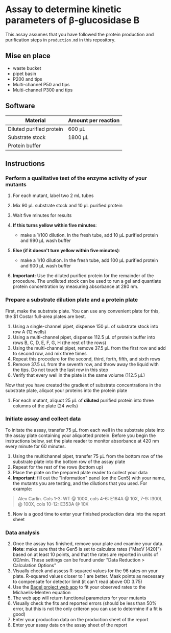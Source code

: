 # Assay to determine kinetic parameters of β-glucosidase B 

This assay assumes that you have followed the protein production and purification steps in `production.md` in this repository. 

## Mise en place 

+ waste bucket 
+ pipet basin 
+ P200 and tips
+ Multi-channel P50 and tips
+ Multi-channel P300 and tips 

## Software 

Material | Amount per reaction |
---------|---------------------|
Diluted purified protein | 600 µL |
Substrate stock | 1800 µL |
Protein buffer |  |

## Instructions 

### Perform a qualitative test of the enzyme activity of your mutants 

1. For each mutant, label two 2 mL tubes
2. Mix 90 μL substrate stock and 10 μL purified protein
3. Wait five minutes for results 
3. **If this turns yellow within five minutes**:
   + make a 1/100 dilution. In the fresh tube, add 10 μL purified protein and 990 μL wash buffer
4. **Else (if it doesn't turn yellow within five minutes)**:
   + make a 1/10 dilution. In the fresh tube, add 100 μL purified protein and 900 μL wash buffer

1. **Important:** Use the diluted purified protein for the remainder of the procedure. The undiluted stock can be used to run a gel and quantiate protein concentration by measuring absorbance at 280 nm. 

### Prepare a substrate dilution plate and a protein plate

First, make the substrate plate. You can use any convenient plate for this, the $1 Costar full-area plates are best.
 
1. Using a single-channel pipet, dispense 150 μL of substrate stock into row A (12 wells) 
2. Using a multi-channel pipet, dispense 112.5 μL of protein buffer into rows B, C, D, E, F, G, H (the rest of the rows)
1. Using the multi-channel pipet, remove 37.5 μL from the first row and add to second row, and mix three times
3. Repeat this procedure for the second, third, forth, fifth, and sixth rows
4. Remove 37.5 uL from the seventh row, and throw away the liquid with the tips. Do not touch the last row in this step 
6. Verify that every well in the plate is the same volume (112.5 µL)

Now that you have created the gradient of substrate concentrations in the substrate plate, aliquot your proteins into the protein plate

1.  For each mutant, aliquot 25 µL of **diluted** purified protein into three columns of the plate (24 wells)

### Initiate assay and collect data 

To initate the assay, transfer 75 µL from each well in the substrate plate into the assay plate containing your aliquotted protein. Before you begin the instructions below, set the plate reader to monitor absorbance at 420 nm every minute for 60 minutes. 

1.  Using the multichannel pipet, transfer 75 µL from the bottom row of the substrate plate into the bottom row of the assay plate
2.  Repeat for the rest of the rows (bottom up)
3.  Place the plate on the prepared plate reader to collect your data
4.  **Important**: fill out the "Information" panel (on the Gen5) with your name, the mutants you are testing, and the dilutions that you used. For example: 

> Alex Carlin. Cols 1-3: WT @ 100X, cols 4-6: E164A @ 10X, 7-9: I300L @ 100X, cols 10-12: E353A @ 10X

5. Now is a good time to enter your finished production data into the report sheet 

### Data analysis 

2. Once the assay has finished, remove your plate and examine your data. **Note**: make sure that the Gen5 is set to calculate rates ("MaxV [420]") based on at least 10 points, and that the rates are reported in units of OD/min. These settings can be found under "Data Reduction > Calculation Options"
3. Visually check and assess R-squared values for the 96 rates on your plate. R-squared values closer to 1 are better. Mask points as necessary to compensate for detector limit (it can't read above OD 3.75)
4. Use the [Bagel project web app](http://bagel.genomecenter.ucdavis.edu) to fit your observed rates to the Michaelis-Menten equation 
5. The web app will return functional parameters for your mutants
6. Visually check the fits and reported errors (should be less than 50% error, but this is not the only criteron you can use to determine if a fit is good)
7. Enter your production data on the production sheet of the report 
8. Enter your assay data on the assay sheet of the report 
